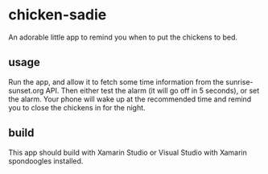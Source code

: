 # chicken-sadie
An adorable little app to remind you when to put the chickens to bed.

## usage
Run the app, and allow it to fetch some time information from the sunrise-sunset.org API.
Then either test the alarm (it will go off in 5 seconds), or set the alarm. Your phone will wake up at the recommended time
and remind you to close the chickens in for the night.

## build
This app should build with Xamarin Studio or Visual Studio with Xamarin spondoogles installed.
